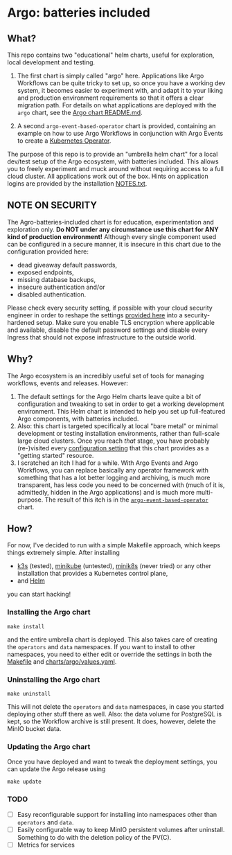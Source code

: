 # Argo: batteries included

## What?

This repo contains two "educational" helm charts, useful for exploration, local development and testing. 

1. The first chart is simply called "argo" here. Applications like Argo Workflows can be quite tricky to set up, so once
   you have a working dev system, it becomes easier to experiment with, and adapt it to your liking and production
   environment requirements so that it offers a clear migration path. For details on what applications are deployed with
   the `argo` chart, see the [Argo chart README.md](charts/argo/README.md).

2. A second `argo-event-based-operator` chart is provided, containing an example on how to use Argo Workflows in
   conjunction with Argo Events to create
   a [Kubernetes Operator](https://kubernetes.io/docs/concepts/extend-kubernetes/operator/). 

The purpose of this repo is to provide an "umbrella helm chart" for a local dev/test setup of the Argo ecosystem, with
batteries included. This allows you to freely experiment and muck around without requiring access to a full cloud
cluster. All applications work out of the box. Hints on application logins are provided by the installation [NOTES.txt](charts/argo/templates/NOTES.txt).

## NOTE ON SECURITY

The Agro-batteries-included chart is for education, experimentation and exploration only. **Do NOT under any
circumstance use this chart for ANY kind of production environment!** Although every single component used can be
configured in a secure manner, it is insecure in this chart due to the configuration provided here:

- dead giveaway default passwords,
- exposed endpoints,
- missing database backups,
- insecure authentication and/or
- disabled authentication.

Please check every security setting, if possible with your cloud security engineer in order to reshape the
settings [provided here](charts/argo/values.yaml) into a security-hardened setup. Make sure you enable TLS encryption
where applicable and available, disable the default password settings and disable every Ingress that should not expose
infrastructure to the outside world.

## Why?

The Argo ecosystem is an incredibly useful set of tools for managing workflows, events and releases. However:

1. The default settings for the Argo Helm charts leave quite a bit of configuration and tweaking to set in order to get
   a working development environment. This Helm chart is intended to help you set up full-featured Argo components, with
   batteries included.
2. Also: this chart is targeted specifically at local "bare metal" or minimal development or testing installation
   environments, rather than full-scale large cloud clusters. Once you reach _that_ stage, you have probably (re-)visited
   every [configuration setting](charts/argo/values.yaml) that this chart provides as a "getting started" resource.
3. I scratched an itch I had for a while. With Argo Events and Argo Workflows, you can replace basically any operator
   framework with something that has a lot better logging and archiving, is much more transparent, has less code you
   need to be concerned with (much of it is, admittedly, hidden in the Argo applications) and is much more
   multi-purpose. The result of this itch is in
   the [`argo-event-based-operator`](charts/argo-event-based-operator/README.md) chart.

## How?

For now, I've decided to run with a simple Makefile approach, which keeps things extremely simple. After installing

- [k3s](https://rancher.com/docs/k3s/latest/en/installation/) (tested),
  [minikube](https://minikube.sigs.k8s.io/docs/start/) (untested), [minik8s](https://microk8s.io/) (never tried) or any
  other installation that provides a Kubernetes control plane, 
- and [Helm](https://helm.sh/docs/intro/install/)

you can start hacking!

### Installing the Argo chart

```shell
make install
```

and the entire umbrella chart is deployed. This also takes care of creating the `operators` and `data` namespaces. If
you want to install to other namespaces, you need to either edit or override the settings in both the 
[Makefile](Makefile) and [charts/argo/values.yaml](charts/argo/values.yaml).

### Uninstalling the Argo chart

```shell
make uninstall
```

This will not delete the `operators` and `data` namespaces, in case you started deploying other stuff there as well.
Also: the data volume for PostgreSQL is kept, so the Workflow archive is still present. It does, however, delete the
MinIO bucket data.

### Updating the Argo chart
Once you have deployed and want to tweak the deployment settings, you can update the Argo release using 

```shell
make update
```


### TODO

- [ ] Easy reconfigurable support for installing into namespaces other than `operators` and `data`.
- [ ] Easily configurable way to keep MinIO persistent volumes after uninstall. Something to do with the deletion policy
  of the PV(C).
- [ ] Metrics for services
